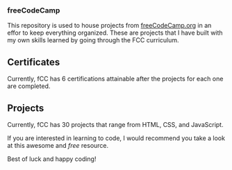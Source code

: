 ### freeCodeCamp 

This repository is used to house projects from [freeCodeCamp.org](https://www.freecodecamp.org) in an effor to keep everything organized.  These are projects that I have built with my own skills learned by going through the FCC curriculum. 

## Certificates
Currently, fCC has 6 certifications attainable after the projects for each one are completed.

## Projects
Currently, fCC has 30 projects that range from HTML, CSS, and JavaScript.  

If you are interested in learning to code, I would recommend you take a look at this awesome and _free_ resource.  

Best of luck and happy coding!